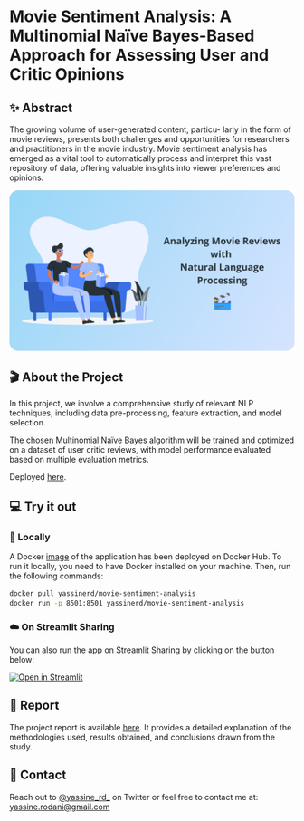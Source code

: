 # Movie Sentiment Analysis: A Multinomial Naïve Bayes-Based Approach for Assessing User and Critic Opinions

## ✨ Abstract

The growing volume of user-generated content, particu- larly in the form of movie reviews, presents both challenges and opportunities for researchers and practitioners in the movie industry. Movie sentiment analysis has emerged as a vital tool to automatically process and interpret this vast repository of data, offering valuable insights into viewer preferences and opinions.

![Movie Sentiment Analysis](./assets/image/banner.png)

## 🎬 About the Project

In this project, we involve a comprehensive study of relevant NLP techniques, including data pre-processing, feature extraction, and model selection.

The chosen Multinomial Naïve Bayes algorithm will be trained and optimized on a dataset of user critic reviews, with model performance evaluated based on multiple evaluation metrics.

Deployed [here](https://movie-sentiment.streamlit.app/).

## 💻 Try it out

### 🐳 Locally

A Docker [image](https://hub.docker.com/r/yassinerd/movie-sentiment-analysis) of the application has been deployed on Docker Hub. To run it locally, you need to have Docker installed on your machine. Then, run the following commands:

```bash
docker pull yassinerd/movie-sentiment-analysis
docker run -p 8501:8501 yassinerd/movie-sentiment-analysis
```

### ☁️ On Streamlit Sharing

You can also run the app on Streamlit Sharing by clicking on the button below:

[![Open in Streamlit](https://static.streamlit.io/badges/streamlit_badge_black_white.svg)](https://movie-sentiment.streamlit.app/)

## 📄 Report

The project report is available [here](report.pdf). It provides a detailed explanation of the methodologies used, results obtained, and conclusions drawn from the study.

## 💬 Contact

Reach out to [@yassine_rd_](https://twitter.com/yassine_rd_) on Twitter or feel free to contact me at: yassine.rodani@gmail.com
